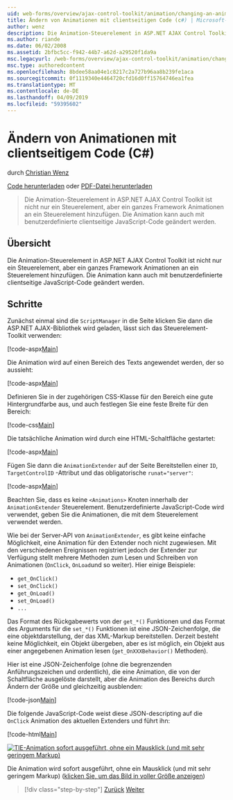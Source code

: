 ```yaml
---
uid: web-forms/overview/ajax-control-toolkit/animation/changing-an-animation-using-client-side-code-cs
title: Ändern von Animationen mit clientseitigen Code (c#) | Microsoft-Dokumentation
author: wenz
description: Die Animation-Steuerelement in ASP.NET AJAX Control Toolkit ist nicht nur ein Steuerelement, aber ein ganzes Framework Animationen an ein Steuerelement hinzufügen. Es können auch die Animation...
ms.author: riande
ms.date: 06/02/2008
ms.assetid: 2bfbc5cc-f942-44b7-a62d-a29520f1da9a
msc.legacyurl: /web-forms/overview/ajax-control-toolkit/animation/changing-an-animation-using-client-side-code-cs
msc.type: authoredcontent
ms.openlocfilehash: 8bdee58aa04e1c8217c2a727b96aa8b239fe1aca
ms.sourcegitcommit: 0f1119340e4464720cfd16d0ff15764746ea1fea
ms.translationtype: MT
ms.contentlocale: de-DE
ms.lasthandoff: 04/09/2019
ms.locfileid: "59395602"
---
```

# <a name="changing-an-animation-using-client-side-code-c"></a>Ändern von Animationen mit clientseitigem Code (C#)

durch [Christian Wenz](https://github.com/wenz)

[Code herunterladen](http://download.microsoft.com/download/f/9/a/f9a26acd-8df4-4484-8a18-199e4598f411/Animation11.cs.zip) oder [PDF-Datei herunterladen](http://download.microsoft.com/download/6/7/1/6718d452-ff89-4d3f-a90e-c74ec2d636a3/animation11CS.pdf)

> Die Animation-Steuerelement in ASP.NET AJAX Control Toolkit ist nicht nur ein Steuerelement, aber ein ganzes Framework Animationen an ein Steuerelement hinzufügen. Die Animation kann auch mit benutzerdefinierte clientseitige JavaScript-Code geändert werden.


## <a name="overview"></a>Übersicht

Die Animation-Steuerelement in ASP.NET AJAX Control Toolkit ist nicht nur ein Steuerelement, aber ein ganzes Framework Animationen an ein Steuerelement hinzufügen. Die Animation kann auch mit benutzerdefinierte clientseitige JavaScript-Code geändert werden.

## <a name="steps"></a>Schritte

Zunächst einmal sind die `ScriptManager` in die Seite klicken Sie dann die ASP.NET AJAX-Bibliothek wird geladen, lässt sich das Steuerelement-Toolkit verwenden:

[!code-aspx[Main](changing-an-animation-using-client-side-code-cs/samples/sample1.aspx)]

Die Animation wird auf einen Bereich des Texts angewendet werden, der so aussieht:

[!code-aspx[Main](changing-an-animation-using-client-side-code-cs/samples/sample2.aspx)]

Definieren Sie in der zugehörigen CSS-Klasse für den Bereich eine gute Hintergrundfarbe aus, und auch festlegen Sie eine feste Breite für den Bereich:

[!code-css[Main](changing-an-animation-using-client-side-code-cs/samples/sample3.css)]

Die tatsächliche Animation wird durch eine HTML-Schaltfläche gestartet:

[!code-aspx[Main](changing-an-animation-using-client-side-code-cs/samples/sample4.aspx)]

Fügen Sie dann die `AnimationExtender` auf der Seite Bereitstellen einer `ID`, `TargetControlID` -Attribut und das obligatorische `runat="server"`:

[!code-aspx[Main](changing-an-animation-using-client-side-code-cs/samples/sample5.aspx)]

Beachten Sie, dass es keine `<Animations>` Knoten innerhalb der `AnimationExtender` Steuerelement. Benutzerdefinierte JavaScript-Code wird verwendet, geben Sie die Animationen, die mit dem Steuerelement verwendet werden.

Wie bei der Server-API von `AnimationExtender`, es gibt keine einfache Möglichkeit, eine Animation für den Extender noch nicht zugewiesen. Mit den verschiedenen Ereignissen registriert jedoch der Extender zur Verfügung stellt mehrere Methoden zum Lesen und Schreiben von Animationen (`OnClick`, `OnLoad`und so weiter). Hier einige Beispiele:

- `get_OnClick()`
- `set_OnClick()`
- `get_OnLoad()`
- `set_OnLoad()`
- `...`

Das Format des Rückgabewerts von der `get_*()` Funktionen und das Format des Arguments für die `set_*()` Funktionen ist eine JSON-Zeichenfolge, die eine objektdarstellung, der das XML-Markup bereitstellen. Derzeit besteht keine Möglichkeit, ein Objekt übergeben, aber es ist möglich, ein Objekt aus einer angegebenen Animation lesen (`get_OnXXXBehavior()` Methoden).

Hier ist eine JSON-Zeichenfolge (ohne die begrenzenden Anführungszeichen und ordentlich), die eine Animation, die von der Schaltfläche ausgelöste darstellt, aber die Animation des Bereichs durch Ändern der Größe und gleichzeitig ausblenden:

[!code-json[Main](changing-an-animation-using-client-side-code-cs/samples/sample6.json)]

Die folgende JavaScript-Code weist diese JSON-descripting auf die `OnClick` Animation des aktuellen Extenders und führt ihn:

[!code-html[Main](changing-an-animation-using-client-side-code-cs/samples/sample7.html)]


[![TIE-Animation sofort ausgeführt, ohne ein Mausklick (und mit sehr geringem Markup)](changing-an-animation-using-client-side-code-cs/_static/image2.png)](changing-an-animation-using-client-side-code-cs/_static/image1.png)

Die Animation wird sofort ausgeführt, ohne ein Mausklick (und mit sehr geringem Markup) ([klicken Sie, um das Bild in voller Größe anzeigen](changing-an-animation-using-client-side-code-cs/_static/image3.png))

> [!div class="step-by-step"]
> [Zurück](executing-animations-using-client-side-code-cs.md)
> [Weiter](animating-an-updatepanel-control-cs.md)
